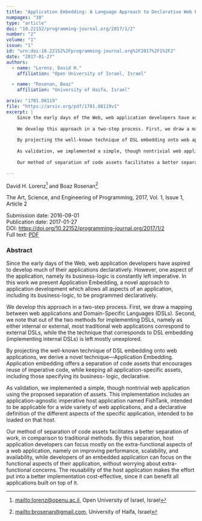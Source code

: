 ```yaml
---
title: "Application Embedding: A Language Approach to Declarative Web Programming"
numpages: "38"
type: "article"
doi: "10.22152/programming-journal.org/2017/1/2"
number: "2"
volume: "1"
issue: "1"
id: "urn:doi:10.22152%2Fprogramming-journal.org%2F2017%2F1%2F2"
date: "2017-01-27"
authors: 
  - name: "Lorenz, David H."
    affiliation: "Open University of Israel, Israel"

  - name: "Rosenan, Boaz"
    affiliation: "University of Haifa, Israel"

arxiv: "1701.08119"
file: "https://arxiv.org/pdf/1701.08119v1"
excerpt: |
    Since the early days of the Web, web application developers have aspired to develop much of their applications declaratively. However, one aspect of the application, namely its business-logic is constantly left imperative. In this work we present Application Embedding, a novel approach to application development which allows all aspects of an application, including its business-logic, to be programmed declaratively.
    
    We develop this approach in a two-step process. First, we draw a mapping between web applications and Domain-Specific Languages (DSLs). Second, we note that out of the two methods for implementing DSLs, namely as either internal or external, most traditional web applications correspond to external DSLs, while the the technique that corresponds to DSL embedding (implementing internal DSLs) is left mostly unexplored.
    
    By projecting the well-known technique of DSL embedding onto web applications, we derive a novel technique—Application Embedding. Application embedding offers a separation of code assets that encourages reuse of imperative code, while keeping all application-specific assets, including those specifying its business- logic, declarative.
    
    As validation, we implemented a simple, though nontrivial web application using the proposed separation of assets. This implementation includes an application-agnostic imperative host application named FishTank, intended to be applicable for a wide variety of web applications, and a declarative definition of the different aspects of the specific application, intended to be loaded on that host.
    
    Our method of separation of code assets facilitates a better separation of work, in comparison to traditional methods. By this separation, host application developers can focus mostly on the extra-functional aspects of a web application, namely on improving performance, scalability, and availability, while developers of an embedded application can focus on the functional aspects of their application, without worrying about extra- functional concerns. The reusability of the host application makes the effort put into a better implementation cost-effective, since it can benefit all applications built on top of it.

---
```

David H. Lorenz[^1] and Boaz Rosenan[^2]

The Art, Science, and Engineering of Programming, 2017, Vol. 1, Issue 1, Article 2

Submission date: 2016-09-01  
Publication date: 2017-01-27  
DOI: <https://doi.org/10.22152/programming-journal.org/2017/1/2>  
Full text: [PDF](https://arxiv.org/pdf/1701.08119v1)  


### Abstract

Since the early days of the Web, web application developers have aspired to develop much of their applications declaratively. However, one aspect of the application, namely its business-logic is constantly left imperative. In this work we present Application Embedding, a novel approach to application development which allows all aspects of an application, including its business-logic, to be programmed declaratively.

We develop this approach in a two-step process. First, we draw a mapping between web applications and Domain-Specific Languages (DSLs). Second, we note that out of the two methods for implementing DSLs, namely as either internal or external, most traditional web applications correspond to external DSLs, while the the technique that corresponds to DSL embedding (implementing internal DSLs) is left mostly unexplored.

By projecting the well-known technique of DSL embedding onto web applications, we derive a novel technique—Application Embedding. Application embedding offers a separation of code assets that encourages reuse of imperative code, while keeping all application-specific assets, including those specifying its business- logic, declarative.

As validation, we implemented a simple, though nontrivial web application using the proposed separation of assets. This implementation includes an application-agnostic imperative host application named FishTank, intended to be applicable for a wide variety of web applications, and a declarative definition of the different aspects of the specific application, intended to be loaded on that host.

Our method of separation of code assets facilitates a better separation of work, in comparison to traditional methods. By this separation, host application developers can focus mostly on the extra-functional aspects of a web application, namely on improving performance, scalability, and availability, while developers of an embedded application can focus on the functional aspects of their application, without worrying about extra- functional concerns. The reusability of the host application makes the effort put into a better implementation cost-effective, since it can benefit all applications built on top of it.



[^1]: <mailto:lorenz@openu.ac.il>, Open University of Israel, Israel
[^2]: <mailto:brosenan@gmail.com>, University of Haifa, Israel
